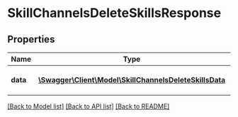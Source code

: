 # SkillChannelsDeleteSkillsResponse

## Properties
Name | Type | Description | Notes
------------ | ------------- | ------------- | -------------
**data** | [**\Swagger\Client\Model\SkillChannelsDeleteSkillsData**](SkillChannelsDeleteSkillsData.md) | Results of the delete process | 

[[Back to Model list]](../README.md#documentation-for-models) [[Back to API list]](../README.md#documentation-for-api-endpoints) [[Back to README]](../README.md)


